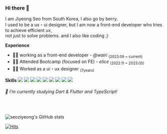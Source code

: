 ### Hi there 🍓

I am Jiyeong Seo from South Korea, I also go by berry.<br/>
I used to be a ux・ui designer, but I am now a front-end developer who tries to achieve efficient ux,<br/>
not just to solve problems. and I also like coding ;)

**Experience**
- 👩‍💼 working as a front-end developer - _@wairi_ <sub>(2023.09 ~ current)</sub>
- 👩‍💻 Attended Bootcamp (focused on FE) - _elice_ <sub>(2022.11 ~ 2023.05)</sub>
- 👩‍🎨 Worked as a ui・ux designer  <sub>(7years)</sub>

**Skills**
<img src="https://img.shields.io/badge/dart-0175C2?style=flat-square&logo=dart&logoColor=white">
<img src="https://img.shields.io/badge/flutter-02569B?style=flat-square&logo=flutter&logoColor=white"> <img src="https://img.shields.io/badge/javascript-F7DF1E?style=flat-square&logo=javascript&logoColor=black"> <img src="https://img.shields.io/badge/typescript-3178C6?style=flat-square&logo=typescript&logoColor=white"> <img src="https://img.shields.io/badge/react-61DAFB?style=flat-square&logo=react&logoColor=black"> <img src="https://img.shields.io/badge/html5-E34F26?style=flat-square&logo=html5&logoColor=white"> <img src="https://img.shields.io/badge/css-1572B6?style=flat-square&logo=css3&logoColor=white"> <img src="https://img.shields.io/badge/scss-CC6699?style=flat-square&logo=sass&logoColor=white"> <img src="https://img.shields.io/badge/figma-F24E1E?style=flat-square&logo=figma&logoColor=white">
<h6>🌱 I’m currently studying Dart & Flutter and TypeScript!</h6>
<br />

![seoziyeong's GitHub stats](https://github-readme-stats.vercel.app/api?username=seoziyeong&theme=graywhite)

[![Hits](https://hits.seeyoufarm.com/api/count/incr/badge.svg?url=https%3A%2F%2Fgithub.com%2Fseoziyeong&count_bg=%23D3B6FF&title_bg=%23969696&icon=github.svg&icon_color=%23E7E7E7&title=GITHUB&edge_flat=true)](https://hits.seeyoufarm.com)
